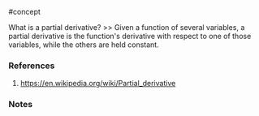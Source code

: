 #concept

What is a partial derivative? >> Given a function of several variables, a partial derivative is the function's derivative with respect to one of those variables, while the others are held constant.
<!--LEARN:RPKTXRCf-->

### References
1. https://en.wikipedia.org/wiki/Partial_derivative

### Notes





